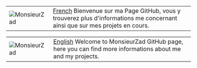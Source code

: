 <link rel="stylesheet" href="../font-awesome/css/font-awesome.min.css">
<link rel="stylesheet" href="../UI-Flag-master/flag.css">

<meta charset="UTF-8">

|   | |
| ------------- | ------------- |
| ![MonsieurZad](../images/zadwarf.png) | [French](../resume/fr/french.html) Bienvenue sur ma Page GitHub, vous y trouverez plus d'informations me concernant ainsi que sur mes projets en cours.|

|   | |
| ------------- | ------------- |
| ![MonsieurZad](../images/zadwarf.png) | [English](../resume/en/english.html) Welcome to MonsieurZad GitHub page, here you can find more informations about me and my projects.|

